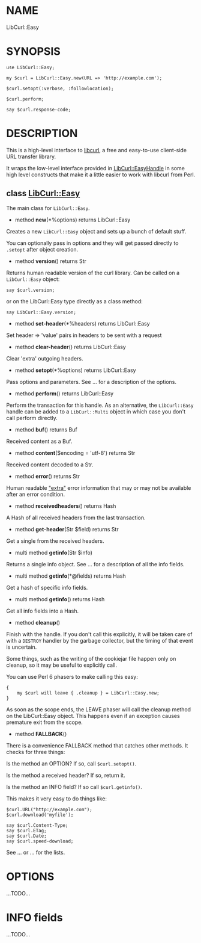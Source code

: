 NAME
====

LibCurl::Easy

SYNOPSIS
========

    use LibCurl::Easy;

    my $curl = LibCurl::Easy.new(URL => 'http://example.com');

    $curl.setopt(:verbose, :followlocation);

    $curl.perform;

    say $curl.response-code;

DESCRIPTION
===========

This is a high-level interface to [libcurl](https://curl.haxx.se/libcurl), a free and easy-to-use client-side URL transfer library.

It wraps the low-level interface provided in [LibCurl::EasyHandle](LibCurl::EasyHandle) in some high level constructs that make it a little easier to work with libcurl from Perl.

class <LibCurl::Easy>
---------------------

The main class for `LibCurl::Easy`.

  * method **new**(*%options) returns LibCurl::Easy

Creates a new `LibCurl::Easy` object and sets up a bunch of default stuff.

You can optionally pass in options and they will get passed directly to `.setopt` after object creation.

  * method **version**() returns Str

Returns human readable version of the curl library. Can be called on a `LibCurl::Easy` object:

    say $curl.version;

or on the LibCurl::Easy type directly as a class method:

    say LibCurl::Easy.version;

  * method **set-header**(*%headers) returns LibCurl::Easy

Set header => 'value' pairs in headers to be sent with a request

  * method **clear-header**() returns LibCurl::Easy

Clear 'extra' outgoing headers.

  * method **setopt**(*%options) returns LibCurl::Easy

Pass options and parameters. See ... for a description of the options.

  * method **perform**() returns LibCurl::Easy

Perform the transaction for this handle. As an alternative, the `LibCurl::Easy` handle can be added to a `LibCurl::Multi` object in which case you don't call perform directly.

  * method **buf**() returns Buf

Received content as a Buf.

  * method **content**($encoding = 'utf-8') returns Str

Received content decoded to a Str.

  * method **error**() returns Str

Human readable ["extra"](https://curl.haxx.se/libcurl/c/CURLOPT_ERRORBUFFER.html) error information that may or may not be available after an error condition.

  * method **receivedheaders**() returns Hash

A Hash of all received headers from the last transaction.

  * method **get-header**(Str $field) returns Str

Get a single from the received headers.

  * multi method **getinfo**(Str $info)

Returns a single info object. See ... for a description of all the info fields.

  * multi method **getinfo**(*@fields) returns Hash

Get a hash of specific info fields.

  * multi method **getinfo**() returns Hash

Get all info fields into a Hash.

  * method **cleanup**()

Finish with the handle. If you don't call this explicitly, it will be taken care of with a `DESTROY` handler by the garbage collector, but the timing of that event is uncertain.

Some things, such as the writing of the cookiejar file happen only on cleanup, so it may be useful to explicitly call.

You can use Perl 6 phasers to make calling this easy:

    {
        my $curl will leave { .cleanup } = LibCurl::Easy.new;
    }

As soon as the scope ends, the LEAVE phaser will call the cleanup method on the LibCurl::Easy object. This happens even if an exception causes premature exit from the scope.

  * method **FALLBACK**()

There is a convenience FALLBACK method that catches other methods. It checks for three things:

Is the method an OPTION? If so, call `$curl.setopt()`.

Is the method a received header? If so, return it.

Is the method an INFO field? If so call `$curl.getinfo()`.

This makes it very easy to do things like:

    $curl.URL("http://example.com");
    $curl.download('myfile');

    say $curl.Content-Type;
    say $curl.ETag;
    say $curl.Date;
    say $curl.speed-download;

See ... or ... for the lists.

OPTIONS
=======

...TODO...

INFO fields
===========

...TODO...
